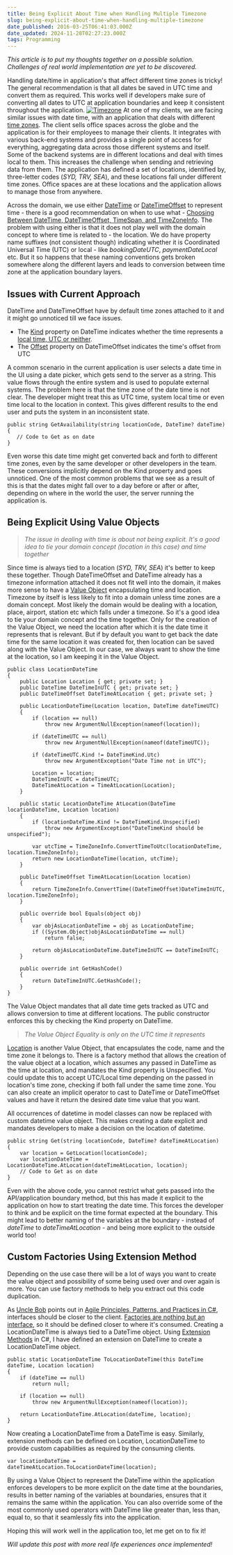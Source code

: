 ```yaml
---
title: Being Explicit About Time when Handling Multiple Timezone
slug: being-explicit-about-time-when-handling-multiple-timezone
date_published: 2016-03-25T06:41:03.000Z
date_updated: 2024-11-28T02:27:23.000Z
tags: Programming
---
```


*This article is to put my thoughts together on a possible solution. Challenges of real world implementation are yet to be discovered.*

Handling date/time in application's that affect different time zones is tricky! The general recommendation is that all dates be saved in UTC time and convert them as required. This works well if developers make sure of converting all dates to UTC at application boundaries and keep it consistent throughout the application.
[![Timezone](__GHOST_URL__/content/images/timezone.jpg)](https://unsplash.com/photos/yBzrPGLjMQw)
At one of my clients, we are facing similar issues with date time, with an application that deals with different [time zones](https://en.wikipedia.org/wiki/Time_zone). The client sells office spaces across the globe and the application is for their employees to manage their clients. It integrates with various back-end systems and provides a single point of access for everything, aggregating data across those different systems and itself. Some of the backend systems are in different locations and deal with times local to them. This increases the challenge when sending and retrieving data from them. The application has defined a set of locations, identified by, three-letter codes (*SYD, TRV, SEA*), and these locations fall under different time zones. Office spaces are at these locations and the application allows to manage those from anywhere.

Across the domain, we use either [DateTime](https://msdn.microsoft.com/en-us/library/system.datetime(v=vs.110).aspx) or [DateTimeOffset](https://msdn.microsoft.com/en-us/library/system.datetimeoffset(v=vs.110).aspx) to represent time - there is a good recommendation on when to use what - [Choosing Between DateTime, DateTimeOffset, TimeSpan, and TimeZoneInfo](https://msdn.microsoft.com/en-us/library/bb384267(v=vs.110).aspx). The problem with using either is that it does not play well with the domain concept to where time is related to - the location. We do have property name suffixes (not consistent though) indicating whether it is Coordinated Universal Time (UTC) or local - like *bookingDateUTC*, *paymentDateLocal* etc. But it so happens that these naming conventions gets broken somewhere along the different layers and leads to conversion between time zone at the application boundary layers.

## Issues with Current Approach

DateTime and DateTimeOffset have by default time zones attached to it and it might go unnoticed till we face issues.

- The [Kind](https://msdn.microsoft.com/en-us/library/system.datetime.kind(v=vs.110).aspx) property on DateTime indicates whether the time represents a [local time, UTC or neither](https://msdn.microsoft.com/en-us/library/shx7s921(v=vs.110).aspx).
- The [Offset](https://msdn.microsoft.com/en-us/library/system.datetimeoffset.offset(v=vs.110).aspx) property on DateTimeOffset indicates the time's offset from UTC

A common scenario in the current application is user selects a date time in the UI using a date picker, which gets send to the server as a string. This value flows through the entire system and is used to populate external systems. The problem here is that the time zone of the date time is not clear. The developer might treat this as UTC time, system local time or even time local to the location in context. This gives different results to the end user and puts the system in an inconsistent state.

    public string GetAvailability(string locationCode, DateTime? dateTime)
    {
       // Code to Get as on date
    }
    

Even worse this date time might get converted back and forth to different time zones, even by the same developer or other developers in the team. These conversions implicitly depend on the Kind property and goes unnoticed. One of the most common problems that we see as a result of this is that the dates might fall over to a day before or after or after, depending on where in the world the user, the server running the application is.

## Being Explicit Using Value Objects

> *The issue in dealing with time is about not being explicit. It's a good idea to tie your domain concept (location in this case) and time together*

Since time is always tied to a location (*SYD, TRV, SEA*) it's better to keep these together. Though DateTimeOffset and DateTime already has a timezone information attached it does not fit well into the domain, it makes more sense to have a [Value Object](__GHOST_URL__/blog/thinking-beyond-primitive-values-value-objects/) encapsulating time and location. Timezone by itself is less likely to fit into a domain unless time zones are a domain concept. Most likely the domain would be dealing with a location, place, airport, station etc which falls under a timezone. So it's a good idea to tie your domain concept and the time together. Only for the creation of the Value Object, we need the location after which it is the date time it represents that is relevant. But if by default you want to get back the date time for the same location it was created for, then location can be saved along with the Value Object. In our case, we always want to show the time at the location, so I am keeping it in the Value Object.

    public class LocationDateTime
    {
        public Location Location { get; private set; }
        public DateTime DateTimeInUTC { get; private set; }
        public DateTimeOffset DateTimeAtLocation { get; private set; }
    
        public LocationDateTime(Location location, DateTime dateTimeUTC)
        {
            if (location == null)
                throw new ArgumentNullException(nameof(location));
    
            if (dateTimeUTC == null)
                throw new ArgumentNullException(nameof(dateTimeUTC));
    
            if (dateTimeUTC.Kind != DateTimeKind.Utc)
                throw new ArgumentException("Date Time not in UTC");
    
            Location = location;
            DateTimeInUTC = dateTimeUTC;
            DateTimeAtLocation = TimeAtLocation(Location);
        }
    
        public static LocationDateTime AtLocation(DateTime locationDateTime, Location location)
        {
            if (locationDateTime.Kind != DateTimeKind.Unspecified)
                throw new ArgumentException("DateTimeKind should be unspecified");
    
            var utcTime = TimeZoneInfo.ConvertTimeToUtc(locationDateTime, location.TimeZoneInfo);
            return new LocationDateTime(location, utcTime);
        }
    
        public DateTimeOffset TimeAtLocation(Location location)
        {
            return TimeZoneInfo.ConvertTime((DateTimeOffset)DateTimeInUTC, location.TimeZoneInfo);
        }
    
        public override bool Equals(object obj)
        {
            var objAsLocationDateTime = obj as LocationDateTime;
            if ((System.Object)objAsLocationDateTime == null)
                return false;
    
            return objAsLocationDateTime.DateTimeInUTC == DateTimeInUTC;
        }
    
        public override int GetHashCode()
        {
            return DateTimeInUTC.GetHashCode();
        }
    }
    

The Value Object mandates that all date time gets tracked as UTC and allows conversion to time at different locations. The public constructor enforces this by checking the Kind property on DateTime.

> *The Value Object Equality is only on the UTC time it represents*

[Location](https://github.com/rahulpnath/Blog/blob/master/ExplicitAboutDateTime/ExplicitAboutDateTime/Location.cs) is another Value Object, that encapsulates the code, name and the time zone it belongs to. There is a factory method that allows the creation of the value object at a location, which assumes any passed in DateTime as the time at location, and mandates the Kind property is Unspecified. You could update this to accept UTC/Local time depending on the passed in location's time zone, checking if both fall under the same time zone. You can also create an implicit operator to cast to DateTime or DateTimeOffset values and have it return the desired date time value that you want.

All occurrences of datetime in model classes can now be replaced with custom datetime value object. This makes creating a date explicit and mandates developers to make a decision on the location of datetime.

    public string Get(string locationCode, DateTime? dateTimeAtLocation)
    {
        var location = GetLocation(locationCode);
        var locationDateTime = LocationDateTime.AtLocation(dateTimeAtLocation, location);
        // Code to Get as on date
    }
    

Even with the above code, you cannot restrict what gets passed into the API/application boundary method, but this has made it explicit to the application on how to start treating the date time. This forces the developer to think and be explicit on the time format expected at the boundary. This might lead to better naming of the variables at the boundary - instead of *dateTime* to *dateTimeAtLocation* - and being more explicit to the outside world too!

## Custom Factories Using Extension Method

Depending on the use case there will be a lot of ways you want to create the value object and possibility of some being used over and over again is more. You can use factory methods to help you extract out this code duplication.

As [Uncle Bob](https://twitter.com/unclebobmartin) points out in [Agile Principles, Patterns, and Practices in C#](http://www.amazon.in/gp/product/0131857258/ref=as_li_tl?ie=UTF8&amp;camp=3626&amp;creative=24822&amp;creativeASIN=0131857258&amp;linkCode=as2&amp;tag=rahulpnath-21&amp;linkId=VVMXRINDZWYFRWP4), interfaces should be closer to the client. [Factories are nothing but an interface](http://blog.ploeh.dk/2014/12/24/placement-of-abstract-factories/), so it should be defined closer to where it's consumed. Creating a LocationDateTime is always tied to a DateTime object. Using [Extension Methods](https://msdn.microsoft.com/en-AU/library/bb383977.aspx) in C#, I have defined an extension on DateTime to create a LocationDateTime object.

    public static LocationDateTime ToLocationDateTime(this DateTime dateTime, Location location)
    {
        if (dateTime == null)
            return null;
    
        if (location == null)
            throw new ArgumentNullException(nameof(location));
    
        return LocationDateTime.AtLocation(dateTime, location);
    }
    

Now creating a LocationDateTime from a DateTime is easy. Similarly, extension methods can be defined on Location, LocationDateTime to provide custom capabilities as required by the consuming clients.

    var locationDateTime = dateTimeAtLocation.ToLocationDateTime(location);
    

By using a Value Object to represent the DateTime within the application enforces developers to be more explicit on the date time at the boundaries, results in better naming of the variables at boundaries, ensures that it remains the same within the application. You can also override some of the most commonly used operators with DateTime like greater than, less than, equal to, so that it seamlessly fits into the application.

Hoping this will work well in the application too, let me get on to fix it!

*Will update this post with more real life experiences once implemented!*
